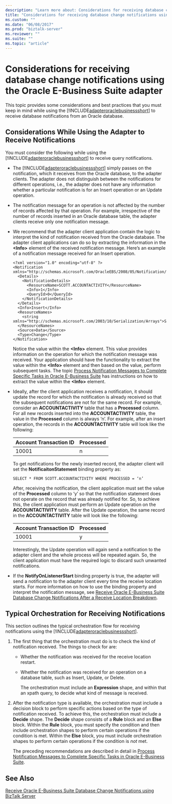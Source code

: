 ```yaml
---
description: "Learn more about: Considerations for receiving database change notifications using the Oracle E-Business Suite adapter"
title: "Considerations for receiving database change notifications using the Oracle E-Business Suite adapter"
ms.custom: ""
ms.date: "06/08/2017"
ms.prod: "biztalk-server"
ms.reviewer: ""
ms.suite: ""
ms.topic: "article"
---
```

# Considerations for receiving database change notifications using the Oracle E-Business Suite adapter
This topic provides some considerations and best practices that you must keep in mind while using the [!INCLUDE[adapteroraclebusinessshort](../../includes/adapteroraclebusinessshort-md.md)] to receive database notifications from an Oracle database.  
  
## Considerations While Using the Adapter to Receive Notifications  
 You must consider the following while using the [!INCLUDE[adapteroraclebusinessshort](../../includes/adapteroraclebusinessshort-md.md)] to receive query notifications.  
  
- The [!INCLUDE[adapteroraclebusinessshort](../../includes/adapteroraclebusinessshort-md.md)] simply passes on the notification, which it receives from the Oracle database, to the adapter clients. The adapter does not distinguish between the notifications for different operations, i.e., the adapter does not have any information whether a particular notification is for an Insert operation or an Update operation.  
  
- The notification message for an operation is not affected by the number of records affected by that operation. For example, irrespective of the number of records inserted in an Oracle database table, the adapter clients receive only one notification message.  
  
- We recommend that the adapter client application contain the logic to interpret the kind of notification received from the Oracle database. The adapter client applications can do so by extracting the information in the **\<Info\>** element of the received notification message. Here’s an example of a notification message received for an Insert operation.  
  
  ```  
  <?xml version="1.0" encoding="utf-8" ?>   
  <Notification xmlns="http://schemas.microsoft.com/OracleEBS/2008/05/Notification/">  
    <Details>  
      <NotificationDetails>  
        <ResourceName>SCOTT.ACCOUNTACTIVITY</ResourceName>   
        <Info>1</Info>   
        <QueryId>0</QueryId>   
      </NotificationDetails>  
    </Details>  
    <Info>Insert</Info>   
    <ResourceNames>  
      <string xmlns="http://schemas.microsoft.com/2003/10/Serialization/Arrays">SCOTT.ACCOUNTACTIVITY</string>   
    </ResourceNames>  
    <Source>Data</Source>   
    <Type>Change</Type>   
  </Notification>  
  ```  
  
   Notice the value within the **\<Info\>** element. This value provides information on the operation for which the notification message was received. Your application should have the functionality to extract the value within the **\<Info\>** element and then based on the value, perform subsequent tasks. The topic [Process Notification Messages to Complete Specific Tasks in Oracle E-Business Suite](../../adapters-and-accelerators/adapter-oracle-ebs/process-notification-messages-to-complete-specific-tasks-in-oracle-ebs.md) has instructions on how to extract the value within the **\<Info\>** element.  
  
- Ideally, after the client application receives a notification, it should update the record for which the notification is already received so that the subsequent notifications are not for the same record. For example, consider an **ACCOUNTACTIVITY** table that has a **Processed** column. For all new records inserted into the **ACCOUNTACTIVITY** table, the value in the **Processed** column is always ‘n’. For example, after an insert operation, the records in the **ACCOUNTACTIVITY** table will look like the following:  
  
  |Account Transaction ID|Processed|  
  |----------------------------|---------------|  
  |10001|n|  
  
   To get notifications for the newly inserted record, the adapter client will set the **NotificaitonStatement** binding property as:  
  
  ```  
  SELECT * FROM SCOTT.ACCOUNTACTIVITY WHERE PROCESSED = ‘n’  
  ```  
  
   After, receiving the notification, the client application must set the value of the **Processed** column to ‘y’ so that the notification statement does not operate on the record that was already notified for. So, to achieve this, the client application must perform an Update operation on the **ACCOUNTACTIVITY** table. After the Update operation, the same record in the **ACCOUNTACTIVITY** table will look like the following:  
  
  |Account Transaction ID|Processed|  
  |----------------------------|---------------|  
  |10001|y|  
  
   Interestingly, the Update operation will again send a notification to the adapter client and the whole process will be repeated again. So, the client application must have the required logic to discard such unwanted notifications.  
  
- If the **NotifyOnListenerStart** binding property is true, the adapter will send a notification to the adapter client every time the receive location starts. For more information on how to use the binding property and interpret the notification message, see [Receive Oracle E-Business Suite Database Change Notifications After a Receive Location Breakdown](../../adapters-and-accelerators/adapter-oracle-ebs/receive-oracle-ebs-database-change-notifications-after-a-receive-location-stops.md).  
  
## Typical Orchestration for Receiving Notifications  
 This section outlines the typical orchestration flow for receiving notifications using the [!INCLUDE[adapteroraclebusinessshort](../../includes/adapteroraclebusinessshort-md.md)].  
  
1. The first thing that the orchestration must do is to check the kind of notification received. The things to check for are:  
  
   - Whether the notification was received for the receive location restart.  
  
   - Whether the notification was received for an operation on a database table, such as Insert, Update, or Delete.  
  
     The orchestration must include an **Expression** shape, and within that an xpath query, to decide what kind of message is received.  
  
2. After the notification type is available, the orchestration must include a decision block to perform specific actions based on the type of notification received. To achieve this, the orchestration must include a **Decide** shape. The **Decide** shape consists of a **Rule** block and an **Else** block. Within the **Rule** block, you must specify the condition and then include orchestration shapes to perform certain operations if the condition is met. Within the **Else** block, you must include orchestration shapes to perform certain operations if the condition is *not* met.  
  
   The preceding recommendations are described in detail in [Process Notification Messages to Complete Specific Tasks in Oracle E-Business Suite](../../adapters-and-accelerators/adapter-oracle-ebs/process-notification-messages-to-complete-specific-tasks-in-oracle-ebs.md).  
  
## See Also  
 [Receive Oracle E-Business Suite Database Change Notifications using BizTalk Server](../../adapters-and-accelerators/adapter-oracle-ebs/receive-oracle-ebs-database-change-notifications-using-biztalk-server.md)
